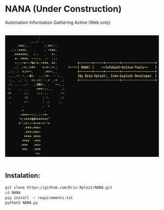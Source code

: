 # NANA (Under Construction)
Automation Information Gathering Active (Web only)
<br><br><br>
<img src='banner.png' width='650' height='400'>
<br><br>
## Instalation:
  ```bash
  git clone https://github.com/Driz-Xploit/NANA.git
  cd NANA
  pip install -r requirements.txt
  python3 NANA.py
